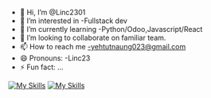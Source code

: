 - 👋 Hi, I’m @Linc2301
- 👀 I’m interested in -Fullstack dev
- 🌱 I’m currently learning -Python/Odoo,Javascript/React
- 💞️ I’m looking to collaborate on familiar team.
- 📫 How to reach me -yehtutnaung023@gmail.com
- 😄 Pronouns: -Linc23
- ⚡ Fun fact: ...
<!---
Linc2301/Linc2301 is a ✨ special ✨ repository because its `README.md` (this file) appears on your GitHub profile.
You can click the Preview link to take a look at your changes.
--->
[![My Skills](https://skillicons.dev/icons?i=js,html,css,pycharm,python,react)](https://skillicons.dev)
[![My Skills](https://skillicons.dev/icons?i=nodejs,figma&theme=light)](https://skillicons.dev)
